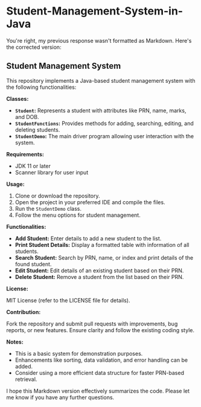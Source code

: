 # Student-Management-System-in-Java

You're right, my previous response wasn't formatted as Markdown. Here's the corrected version:

## Student Management System

This repository implements a Java-based student management system with the following functionalities:

**Classes:**

* **`Student`:** Represents a student with attributes like PRN, name, marks, and DOB.
* **`StudentFunctions`:** Provides methods for adding, searching, editing, and deleting students.
* **`StudentDemo`:** The main driver program allowing user interaction with the system.

**Requirements:**

* JDK 11 or later
* Scanner library for user input

**Usage:**

1. Clone or download the repository.
2. Open the project in your preferred IDE and compile the files.
3. Run the `StudentDemo` class.
4. Follow the menu options for student management.

**Functionalities:**

* **Add Student:** Enter details to add a new student to the list.
* **Print Student Details:** Display a formatted table with information of all students.
* **Search Student:** Search by PRN, name, or index and print details of the found student.
* **Edit Student:** Edit details of an existing student based on their PRN.
* **Delete Student:** Remove a student from the list based on their PRN.

**License:**

MIT License (refer to the LICENSE file for details).

**Contribution:**

Fork the repository and submit pull requests with improvements, bug reports, or new features. Ensure clarity and follow the existing coding style.

**Notes:**

* This is a basic system for demonstration purposes.
* Enhancements like sorting, data validation, and error handling can be added.
* Consider using a more efficient data structure for faster PRN-based retrieval.

I hope this Markdown version effectively summarizes the code. Please let me know if you have any further questions.
